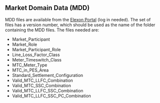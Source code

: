 ## Market Domain Data (MDD)

MDD files are available from the
[Elexon Portal](https://www.elexonportal.co.uk/mddviewer/view) (log in needed). The set
of files has a version number, which should be used as the name of the folder containing
the MDD files. The files needed are:

- Market\_Participant
- Market\_Role
- Market\_Participant\_Role
- Line\_Loss\_Factor\_Class
- Meter\_Timeswitch\_Class
- MTC\_Meter\_Type
- MTC\_in\_PES\_Area
- Standard\_Settlement\_Configuration
- Valid\_MTC\_LLFC\_Combination
- Valid\_MTC\_SSC\_Combination
- Valid\_MTC\_LLFC\_SSC\_Combination
- Valid\_MTC\_LLFC\_SSC\_PC\_Combination
